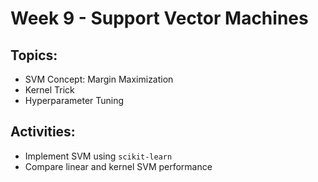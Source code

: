 # Week 9 - Support Vector Machines
## Topics:
- SVM Concept: Margin Maximization
- Kernel Trick
- Hyperparameter Tuning

## Activities:
- Implement SVM using `scikit-learn`
- Compare linear and kernel SVM performance
